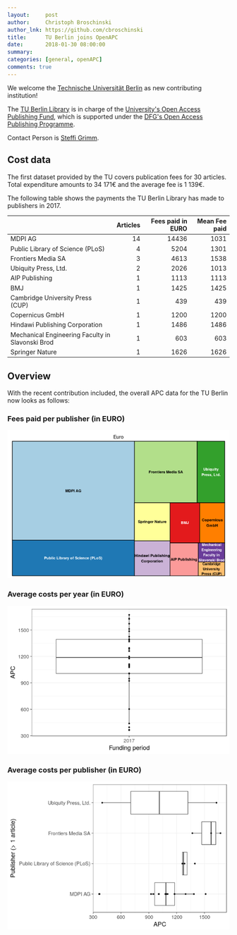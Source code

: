 ```yaml
---
layout:     post
author:     Christoph Broschinski
author_lnk: https://github.com/cbroschinski
title:      TU Berlin joins OpenAPC
date:       2018-01-30 08:00:00
summary:    
categories: [general, openAPC]
comments: true
---
```





We welcome the [Technische Universität Berlin](https://www.tu-berlin.de/menue/home/parameter/en/) as new contributing institution!

The [TU Berlin Library](http://www.ub.tu-berlin.de/) is in charge of the [University's Open Access Publishing Fund](http://www.ub.tu-berlin.de/publikationsfonds/), which is supported under the [DFG's Open Access Publishing Programme](http://www.dfg.de/en/research_funding/programmes/infrastructure/lis/funding_opportunities/open_access/).

Contact Person is [Steffi Grimm](mailto:steffi.grimm@tu-berlin.de).


## Cost data



The first dataset provided by the TU covers publication fees for 30 articles. Total expenditure amounts to 34 171€ and the average fee is 1 139€.

The following table shows the payments the TU Berlin Library has made to publishers in 2017.


|                                                 | Articles| Fees paid in EURO| Mean Fee paid|
|:------------------------------------------------|--------:|-----------------:|-------------:|
|MDPI AG                                          |       14|             14436|          1031|
|Public Library of Science (PLoS)                 |        4|              5204|          1301|
|Frontiers Media SA                               |        3|              4613|          1538|
|Ubiquity Press, Ltd.                             |        2|              2026|          1013|
|AIP Publishing                                   |        1|              1113|          1113|
|BMJ                                              |        1|              1425|          1425|
|Cambridge University Press (CUP)                 |        1|               439|           439|
|Copernicus GmbH                                  |        1|              1200|          1200|
|Hindawi Publishing Corporation                   |        1|              1486|          1486|
|Mechanical Engineering Faculty in Slavonski Brod |        1|               603|           603|
|Springer Nature                                  |        1|              1626|          1626|

## Overview

With the recent contribution included, the overall APC data for the TU Berlin now looks as follows:

### Fees paid per publisher (in EURO)

![plot of chunk tree_tuberlin_2018_01_30_full](/figure/tree_tuberlin_2018_01_30_full-1.png)

###  Average costs per year (in EURO)

![plot of chunk box_tuberlin_2018_01_30_year_full](/figure/box_tuberlin_2018_01_30_year_full-1.png)

###  Average costs per publisher (in EURO)

![plot of chunk box_tuberlin_2018_01_30_publisher_full](/figure/box_tuberlin_2018_01_30_publisher_full-1.png)
